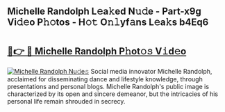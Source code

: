 ## Michelle Randolph L𝚎a𝚔ed N𝚞𝚍e - Part-x9g Vi𝚍𝚎o P𝚑𝚘tos - H𝚘𝚝 O𝚗𝚕yf𝚊ns L𝚎a𝚔s b4Eq6

# <h2><a href="http://kf05vl.oniu.top/?m=Michelle+Randolph">🔗👉 🔴 Michelle Randolph P𝚑ot𝚘𝚜 V𝚒d𝚎o</a></h2>

[![Michelle Randolph Nu𝚍e𝚜](https://i.imgur.com/0qMVB7G.gif)](http://kf05vl.oniu.top/?m=Michelle+Randolph)
Social media innovator Michelle Randolph, acclaimed for disseminating dance and lifestyle knowledge, through presentations and personal blogs. Michelle Randolph's public image is characterized by its open and sincere demeanor, but the intricacies of his personal life remain shrouded in secrecy.  
